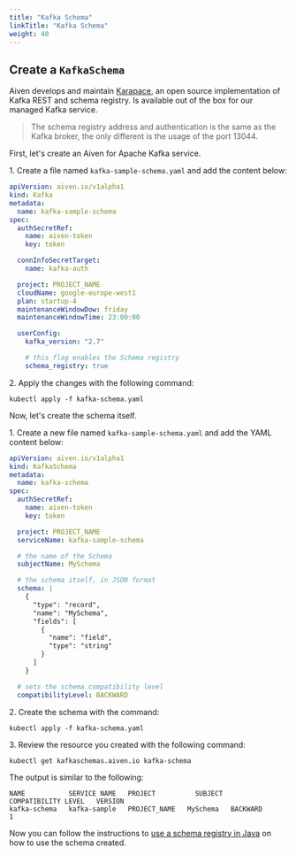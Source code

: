```yaml
---
title: "Kafka Schema"
linkTitle: "Kafka Schema"
weight: 40
---
```


## Create a `KafkaSchema`

Aiven develops and maintain [Karapace](https://github.com/aiven/karapace), an open source implementation of Kafka REST
and schema registry. Is available out of the box for our managed Kafka service.

> The schema registry address and authentication is the same as the Kafka broker, the only different is the usage of the port 13044.

First, let's create an Aiven for Apache Kafka service.

1\. Create a file named `kafka-sample-schema.yaml` and add the content below:

```yaml
apiVersion: aiven.io/v1alpha1
kind: Kafka
metadata:
  name: kafka-sample-schema
spec:
  authSecretRef:
    name: aiven-token
    key: token

  connInfoSecretTarget:
    name: kafka-auth

  project: PROJECT_NAME
  cloudName: google-europe-west1
  plan: startup-4
  maintenanceWindowDow: friday
  maintenanceWindowTime: 23:00:00

  userConfig:
    kafka_version: "2.7"

    # this flag enables the Schema registry
    schema_registry: true
```

2\. Apply the changes with the following command:

```shell
kubectl apply -f kafka-schema.yaml
```

Now, let's create the schema itself.

1\. Create a new file named `kafka-sample-schema.yaml` and add the YAML content below:

```yaml
apiVersion: aiven.io/v1alpha1
kind: KafkaSchema
metadata:
  name: kafka-schema
spec:
  authSecretRef:
    name: aiven-token
    key: token

  project: PROJECT_NAME
  serviceName: kafka-sample-schema

  # the name of the Schema
  subjectName: MySchema

  # the schema itself, in JSON format
  schema: |
    {
      "type": "record",
      "name": "MySchema",
      "fields": [
        {
          "name": "field",
          "type": "string"
        }
      ]
    }

  # sets the schema compatibility level
  compatibilityLevel: BACKWARD
```

2\. Create the schema with the command:

```shell
kubectl apply -f kafka-schema.yaml
```

3\. Review the resource you created with the following command:

```shell
kubectl get kafkaschemas.aiven.io kafka-schema
```

The output is similar to the following:

```{ .shell .no-copy }
NAME           SERVICE NAME   PROJECT          SUBJECT    COMPATIBILITY LEVEL   VERSION
kafka-schema   kafka-sample   PROJECT_NAME   MySchema   BACKWARD              1
```

Now you can follow the instructions to [use a schema registry in Java](https://aiven.io/docs/products/kafka/howto/schema-registry) on how to use the schema created.
